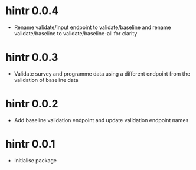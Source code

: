 # hintr 0.0.4

* Rename validate/input endpoint to validate/baseline and rename validate/baseline to validate/baseline-all for clarity

# hintr 0.0.3

* Validate survey and programme data using a different endpoint from the validation of baseline data

# hintr 0.0.2

* Add baseline validation endpoint and update validation endpoint names

# hintr 0.0.1

* Initialise package
